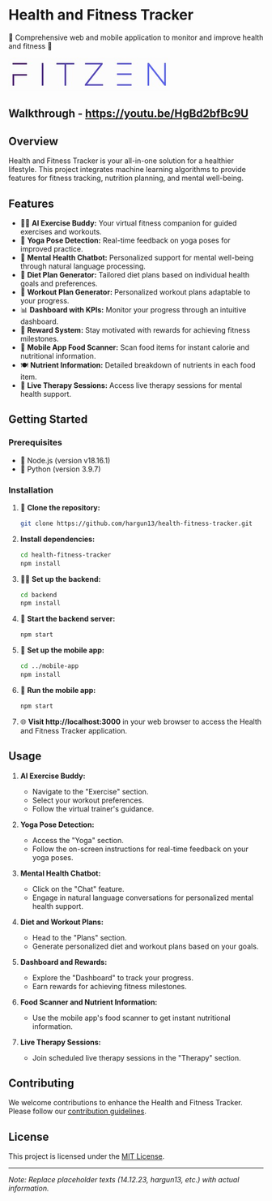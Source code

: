# Health and Fitness Tracker

🌟 Comprehensive web and mobile application to monitor and improve health and fitness 🌟

![Health and Fitness Tracker Logo](src/Logos/fitzen-logo.jpg)

## Walkthrough - https://youtu.be/HgBd2bfBc9U

## Overview

Health and Fitness Tracker is your all-in-one solution for a healthier lifestyle. This project integrates machine learning algorithms to provide features for fitness tracking, nutrition planning, and mental well-being.

## Features

- 🏋‍♂ **AI Exercise Buddy:** Your virtual fitness companion for guided exercises and workouts.
- 🧘 **Yoga Pose Detection:** Real-time feedback on yoga poses for improved practice.
- 🧠 **Mental Health Chatbot:** Personalized support for mental well-being through natural language processing.
- 🍏 **Diet Plan Generator:** Tailored diet plans based on individual health goals and preferences.
- 💪 **Workout Plan Generator:** Personalized workout plans adaptable to your progress.
- 📊 **Dashboard with KPIs:** Monitor your progress through an intuitive dashboard.
- 🎉 **Reward System:** Stay motivated with rewards for achieving fitness milestones.
- 📱 **Mobile App Food Scanner:** Scan food items for instant calorie and nutritional information.
- 🍽 **Nutrient Information:** Detailed breakdown of nutrients in each food item.
- 🌈 **Live Therapy Sessions:** Access live therapy sessions for mental health support.

## Getting Started

### Prerequisites

- 🚀 Node.js (version v18.16.1)
- 🐍 Python (version 3.9.7)

### Installation

1. 🔄 **Clone the repository:**
   ```bash
   git clone https://github.com/hargun13/health-fitness-tracker.git
   ```

2. **Install dependencies:**
   ```bash
   cd health-fitness-tracker
   npm install
   ```

3. 🏃‍♀ **Set up the backend:**
   ```bash
   cd backend
   npm install
   ```

4. 🚀 **Start the backend server:**
   ```bash
   npm start
   ```

5. 📱 **Set up the mobile app:**
   ```bash
   cd ../mobile-app
   npm install
   ```

6. 🚀 **Run the mobile app:**
   ```bash
   npm start
   ```

7. 🌐 **Visit http://localhost:3000** in your web browser to access the Health and Fitness Tracker application.

## Usage

1. **AI Exercise Buddy:**
   - Navigate to the "Exercise" section.
   - Select your workout preferences.
   - Follow the virtual trainer's guidance.

2. **Yoga Pose Detection:**
   - Access the "Yoga" section.
   - Follow the on-screen instructions for real-time feedback on your yoga poses.

3. **Mental Health Chatbot:**
   - Click on the "Chat" feature.
   - Engage in natural language conversations for personalized mental health support.

4. **Diet and Workout Plans:**
   - Head to the "Plans" section.
   - Generate personalized diet and workout plans based on your goals.

5. **Dashboard and Rewards:**
   - Explore the "Dashboard" to track your progress.
   - Earn rewards for achieving fitness milestones.

6. **Food Scanner and Nutrient Information:**
   - Use the mobile app's food scanner to get instant nutritional information.

7. **Live Therapy Sessions:**
   - Join scheduled live therapy sessions in the "Therapy" section.

## Contributing

We welcome contributions to enhance the Health and Fitness Tracker. Please follow our [contribution guidelines](CONTRIBUTING.md).

## License

This project is licensed under the [MIT License](LICENSE).

---

*Note: Replace placeholder texts (14.12.23, hargun13, etc.) with actual information.*